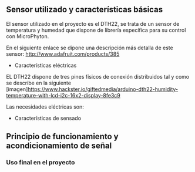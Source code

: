 ## Sensor utilizado y características básicas

El sensor utilizado en el proyecto es el DTH22, se trata de un sensor de temperatura y humedad que dispone de librería específica para su control con MicroPhyton.

En el siguiente enlace se dipone una descripción más detalla de este sensor:
<http://www.adafruit.com/products/385>

 - Características eléctricas
 
 EL DTH22 dispone de tres pines físicos de conexión distribuidos tal y como se describe en la siguiente [imagen]<https://www.hackster.io/giftedmedia/arduino-dth22-humidity-temperature-with-lcd-i2c-16x2-display-8fe3c9>
 
 Las necesidades eléctricas son:
 
 
 
 - Características de sensado

## Principio de funcionamiento y acondicionamiento de señal

### Uso final en el proyecto
